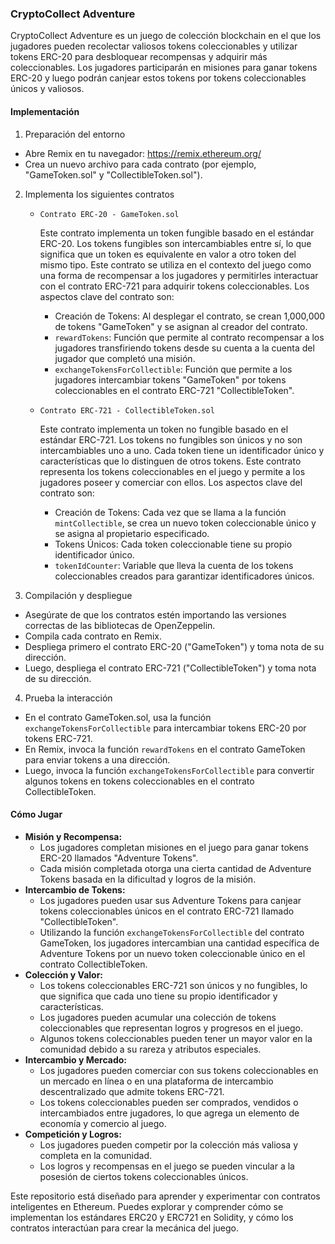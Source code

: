 ### **CryptoCollect Adventure**

CryptoCollect Adventure es un juego de colección blockchain en el que los jugadores pueden recolectar valiosos tokens coleccionables y utilizar tokens ERC-20 para desbloquear recompensas y adquirir más coleccionables. Los jugadores participarán en misiones para ganar tokens ERC-20 y luego podrán canjear estos tokens por tokens coleccionables únicos y valiosos.

#### **Implementación**

1. Preparación del entorno

- Abre Remix en tu navegador: https://remix.ethereum.org/
- Crea un nuevo archivo para cada contrato (por ejemplo, "GameToken.sol" y "CollectibleToken.sol").

2. Implementa los siguientes contratos

   - `Contrato ERC-20 - GameToken.sol`

     Este contrato implementa un token fungible basado en el estándar ERC-20. Los tokens fungibles son intercambiables entre sí, lo que significa que un token es equivalente en valor a otro token del mismo tipo. Este contrato se utiliza en el contexto del juego como una forma de recompensar a los jugadores y permitirles interactuar con el contrato ERC-721 para adquirir tokens coleccionables. Los aspectos clave del contrato son:

     - Creación de Tokens: Al desplegar el contrato, se crean 1,000,000 de tokens "GameToken" y se asignan al creador del contrato.
     - `rewardTokens`: Función que permite al contrato recompensar a los jugadores transfiriendo tokens desde su cuenta a la cuenta del jugador que completó una misión.
     - `exchangeTokensForCollectible`: Función que permite a los jugadores intercambiar tokens "GameToken" por tokens coleccionables en el contrato ERC-721 "CollectibleToken".

   - `Contrato ERC-721 - CollectibleToken.sol`

     Este contrato implementa un token no fungible basado en el estándar ERC-721. Los tokens no fungibles son únicos y no son intercambiables uno a uno. Cada token tiene un identificador único y características que lo distinguen de otros tokens. Este contrato representa los tokens coleccionables en el juego y permite a los jugadores poseer y comerciar con ellos. Los aspectos clave del contrato son:

     - Creación de Tokens: Cada vez que se llama a la función `mintCollectible`, se crea un nuevo token coleccionable único y se asigna al propietario especificado.
     - Tokens Únicos: Cada token coleccionable tiene su propio identificador único.
     - `tokenIdCounter`: Variable que lleva la cuenta de los tokens coleccionables creados para garantizar identificadores únicos.

3. Compilación y despliegue

- Asegúrate de que los contratos estén importando las versiones correctas de las bibliotecas de OpenZeppelin.
- Compila cada contrato en Remix.
- Despliega primero el contrato ERC-20 ("GameToken") y toma nota de su dirección.
- Luego, despliega el contrato ERC-721 ("CollectibleToken") y toma nota de su dirección.

4. Prueba la interacción

- En el contrato GameToken.sol, usa la función `exchangeTokensForCollectible` para intercambiar tokens ERC-20 por tokens ERC-721.
- En Remix, invoca la función `rewardTokens` en el contrato GameToken para enviar tokens a una dirección.
- Luego, invoca la función `exchangeTokensForCollectible` para convertir algunos tokens en tokens coleccionables en el contrato CollectibleToken.

#### **Cómo Jugar**

- **Misión y Recompensa:**
  - Los jugadores completan misiones en el juego para ganar tokens ERC-20 llamados "Adventure Tokens".
  - Cada misión completada otorga una cierta cantidad de Adventure Tokens basada en la dificultad y logros de la misión.
- **Intercambio de Tokens:**
  - Los jugadores pueden usar sus Adventure Tokens para canjear tokens coleccionables únicos en el contrato ERC-721 llamado "CollectibleToken".
  - Utilizando la función `exchangeTokensForCollectible` del contrato GameToken, los jugadores intercambian una cantidad específica de Adventure Tokens por un nuevo token coleccionable único en el contrato CollectibleToken.
- **Colección y Valor:**
  - Los tokens coleccionables ERC-721 son únicos y no fungibles, lo que significa que cada uno tiene su propio identificador y características.
  - Los jugadores pueden acumular una colección de tokens coleccionables que representan logros y progresos en el juego.
  - Algunos tokens coleccionables pueden tener un mayor valor en la comunidad debido a su rareza y atributos especiales.
- **Intercambio y Mercado:**
  - Los jugadores pueden comerciar con sus tokens coleccionables en un mercado en línea o en una plataforma de intercambio descentralizado que admite tokens ERC-721.
  - Los tokens coleccionables pueden ser comprados, vendidos o intercambiados entre jugadores, lo que agrega un elemento de economía y comercio al juego.
- **Competición y Logros:**
  - Los jugadores pueden competir por la colección más valiosa y completa en la comunidad.
  - Los logros y recompensas en el juego se pueden vincular a la posesión de ciertos tokens coleccionables únicos.

Este repositorio está diseñado para aprender y experimentar con contratos inteligentes en Ethereum. Puedes explorar y comprender cómo se implementan los estándares ERC20 y ERC721 en Solidity, y cómo los contratos interactúan para crear la mecánica del juego. 